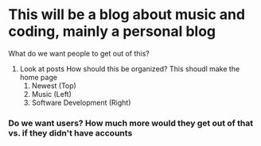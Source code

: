 # This will be a blog about music and coding, mainly a personal blog

What do we want people to get out of this?
1. Look at posts
    How should this be organized? This shoudl make the home page
    1. Newest (Top)
    2. Music (Left)
    3. Software Development (Right) 

### Do we want users? How much more would they get out of that vs. if they didn't have accounts